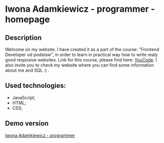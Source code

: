 # Iwona Adamkiewicz - programmer - homepage

## Description

Welcome on my website. I have created it as a part of the course: "Frontend Developer od podstaw", in order to learn in practical way how to write realy good resposive websites. Link for this course, please find here: [YouCode](https://youcode.pl).
I also invite you to check my website where you can find some information about me and SQL :) . 

## Used technologies:

- JavaScript;
- HTML;
- CSS;

## Demo version

[Iwona Adamkiewicz - programmer](https://iwona007.github.io/homepage/)
